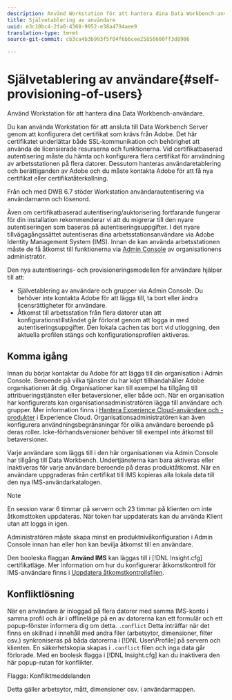 ```yaml
---
description: Använd Workstation för att hantera dina Data Workbench-användare.
title: Självetablering av användare
uuid: e3c10bc4-2fa0-4368-9952-e38a4794aee9
translation-type: tm+mt
source-git-commit: cb3ca4b3b993f5f04f6b6cee25850600ff3d8986

---
```



# Självetablering av användare{#self-provisioning-of-users}

Använd Workstation för att hantera dina Data Workbench-användare.

Du kan använda Workstation för att ansluta till Data Workbench Server genom att konfigurera det certifikat som krävs från Adobe. Det här certifikatet underlättar både SSL-kommunikation och behörighet att använda de licensierade resurserna och funktionerna. Vid certifikatbaserad autentisering måste du hämta och konfigurera flera certifikat för användning av arbetsstationen på flera datorer. Dessutom hanteras användaretablering och berättiganden av Adobe och du måste kontakta Adobe för att få nya certifikat eller certifikatåterkallning.

Från och med DWB 6.7 stöder Workstation användarautentisering via användarnamn och lösenord.

Även om certifikatbaserad autentisering/auktorisering fortfarande fungerar för din installation rekommenderar vi att du migrerar till den nyare autentiseringen som baseras på autentiseringsuppgifter. I det nyare tillvägagångssättet autentiseras dina arbetsstationsanvändare via Adobe Identity Management System (IMS). Innan de kan använda arbetsstationen måste de få åtkomst till funktionerna via [Admin Console](https://docs.adobe.com/content/help/en/core-services/interface/manage-users-and-products/admin-getting-started.html) av organisationens administratör.

Den nya autentiserings- och provisioneringsmodellen för användare hjälper till att:

* Självetablering av användare och grupper via Admin Console. Du behöver inte kontakta Adobe för att lägga till, ta bort eller ändra licensrättigheter för användare.
* Åtkomst till arbetsstation från flera datorer utan att konfigurationstillståndet går förlorat genom att logga in med autentiseringsuppgifter. Den lokala cachen tas bort vid utloggning, den aktuella profilen stängs och konfigurationsprofilen aktiveras.

## Komma igång

Innan du börjar kontaktar du Adobe för att lägga till din organisation i Admin Console. Beroende på vilka tjänster du har köpt tillhandahåller Adobe organisationen åt dig. Organisationer kan till exempel ha tillgång till attribueringstjänsten eller betaversioner, eller både och. När en organisation har konfigurerats kan organisationsadministratören lägga till användare och grupper. Mer information finns i [Hantera Experience Cloud-användare och -produkter](https://docs.adobe.com/content/help/en/core-services/interface/manage-users-and-products/admin-getting-started.html) i Experience Cloud. Organisationsadministratören kan även konfigurera användningsbegränsningar för olika användare beroende på deras roller. Icke-förhandsversioner behöver till exempel inte åtkomst till betaversioner.

Varje användare som läggs till i den här organisationen via Admin Console har tillgång till Data Workbench. Undertjänsterna kan bara aktiveras eller inaktiveras för varje användare beroende på deras produktåtkomst. När en användare uppgraderas från certifikat till IMS kopieras alla lokala data till den nya IMS-användarkatalogen.

>[!NOTE]
>
>En session varar 6 timmar på servern och 23 timmar på klienten om inte åtkomsttoken uppdateras. När token har uppdaterats kan du använda Klient utan att logga in igen.

Administratören måste skapa minst en produktnivåkonfiguration i Admin Console innan han eller hon kan bevilja åtkomst till en användare.

Den booleska flaggan **Använd IMS** kan läggas till i [!DNL Insight.cfg] certifikatläge. Mer information om hur du konfigurerar åtkomstkontroll för IMS-användare finns i [Uppdatera åtkomstkontrollsfilen](https://docs.adobe.com/content/help/en/data-workbench/using/server-admin-install/install-servers/insight-server-dpu/c-updt-accss-ctrl-file.html).

## Konfliktlösning

När en användare är inloggad på flera datorer med samma IMS-konto i samma profil och är i offlineläge på en av datorerna kan ett formulär och ett popup-fönster informera dig om detta. `.conflict` Detta inträffar när det finns en skillnad i innehåll med andra filer (arbetsytor, dimensioner, filter osv.) synkroniseras på båda datorerna i [!DNL User\Profile\] på servern och klienten. En säkerhetskopia skapas i `.conflict` filen och inga data går förlorade. Med en boolesk flagga i [!DNL Insight.cfg] kan du inaktivera den här popup-rutan för konflikter.

Flagga: Konfliktmeddelanden

Detta gäller arbetsytor, mått, dimensioner osv. i användarmappen.
